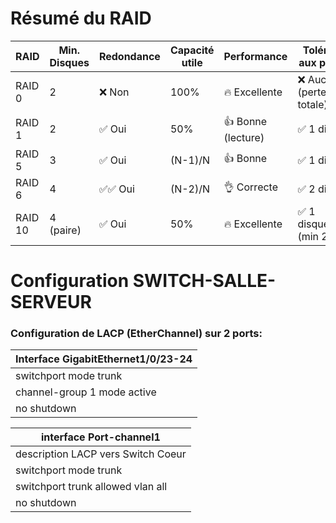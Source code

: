 
# Résumé du RAID
| RAID | Min. Disques | Redondance | Capacité utile    | Performance     | Tolérance aux pannes         |
|------|--------------|------------|-------------------|-----------------|------------------------------|
| RAID 0 | 2          | ❌ Non     | 100%              | 🔥 Excellente   | ❌ Aucune (perte totale)     |
| RAID 1 | 2          | ✅ Oui     | 50%               | 👍 Bonne (lecture) | ✅ 1 disque                  |
| RAID 5 | 3          | ✅ Oui     | (N-1)/N           | 👍 Bonne        | ✅ 1 disque                  |
| RAID 6 | 4          | ✅✅ Oui   | (N-2)/N           | 👌 Correcte     | ✅ 2 disques                 |
| RAID 10 | 4 (paire) | ✅ Oui     | 50%               | 🔥 Excellente   | ✅ 1 disque/paire (min 2)    |


# Configuration SWITCH-SALLE-SERVEUR 
### Configuration de LACP (EtherChannel) sur 2 ports:
| Interface GigabitEthernet1/0/23-24|
|-----------------------------------|
| switchport mode trunk             |
| channel-group 1 mode active       |
| no shutdown                        |

|interface Port-channel1|
|-----------------------| 
| description LACP vers Switch Coeur|
| switchport mode trunk             |
| switchport trunk allowed vlan all |
| no shutdown                       |

